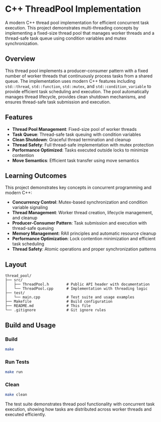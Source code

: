 # C++ ThreadPool Implementation

A modern C++ thread pool implementation for efficient concurrent task execution. This project demonstrates multi-threading concepts by implementing a fixed-size thread pool that manages worker threads and a thread-safe task queue using condition variables and mutex synchronization.

## Overview

This thread pool implements a producer-consumer pattern with a fixed number of worker threads that continuously process tasks from a shared queue. The implementation uses modern C++ features including `std::thread`, `std::function`, `std::mutex`, and `std::condition_variable` to provide efficient task scheduling and execution. The pool automatically manages thread lifecycle, provides clean shutdown mechanisms, and ensures thread-safe task submission and execution.

## Features

- **Thread Pool Management**: Fixed-size pool of worker threads
- **Task Queue**: Thread-safe task queuing with condition variables
- **Clean Shutdown**: Graceful thread termination and cleanup
- **Thread Safety**: Full thread-safe implementation with mutex protection
- **Performance Optimized**: Tasks executed outside locks to minimize contention
- **Move Semantics**: Efficient task transfer using move semantics

## Learning Outcomes

This project demonstrates key concepts in concurrent programming and modern C++:

- **Concurrency Control**: Mutex-based synchronization and condition variable signaling
- **Thread Management**: Worker thread creation, lifecycle management, and cleanup
- **Producer-Consumer Pattern**: Task submission and execution with thread-safe queuing
- **Memory Management**: RAII principles and automatic resource cleanup
- **Performance Optimization**: Lock contention minimization and efficient task scheduling
- **Thread Safety**: Atomic operations and proper synchronization patterns

## Layout

```
thread_pool/
├── src/
│   ├── ThreadPool.h        # Public API header with documentation
│   └── ThreadPool.cpp      # Implementation with threading logic
├── test/
│   └── main.cpp            # Test suite and usage examples
├── Makefile                # Build configuration
├── README.md               # This file
└── .gitignore              # Git ignore rules
```

## Build and Usage

### Build
```bash
make
```

### Run Tests
```bash
make run
```

### Clean
```bash
make clean
```

The test suite demonstrates thread pool functionality with concurrent task execution, showing how tasks are distributed across worker threads and executed efficiently. 